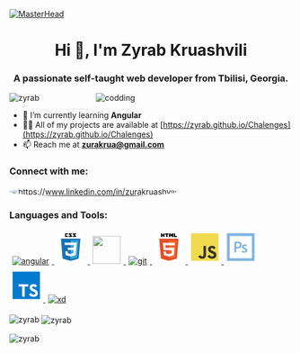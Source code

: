 [![MasterHead](https://i.ibb.co/xDP4Fnv/mesmerizing-night-sky-filled-with-stars.jpg)](https://zyrab.github.io/Chalenges)
<h1 align="center">Hi 👋, I'm Zyrab Kruashvili</h1>
<h3 align="center">A passionate self-taught web developer from Tbilisi, Georgia.</h3>
<img align="right" alt="codding" width="350px" src="https://cdn.leonardo.ai/users/e24a2944-5dde-4fde-a8a2-47d6ca85d5cd/generations/d93a5238-27c9-41c7-b57f-71c3b738e290/variations/Default_n_this_captivating_cartoonish_illustration_the_figure_2_d93a5238-27c9-41c7-b57f-71c3b738e290_0.png">
<p align="left"> <img src="https://komarev.com/ghpvc/?username=zyrab&label=Profile%20views&color=0e75b6&style=flat" alt="zyrab" /> </p>

- 🌱 I’m currently learning **Angular**
- 👨‍💻 All of my projects are available at [https://zyrab.github.io/Chalenges](https://zyrab.github.io/Chalenges)
- 📫 Reach me at **zurakrua@gmail.com**

<h3 align="left">Connect with me:</h3>
<p align="left">
  <a href="https://linkedin.com/in/https://www.linkedin.com/in/zurakruashvili" target="blank">
    <img align="center" src="https://raw.githubusercontent.com/rahuldkjain/github-profile-readme-generator/master/src/images/icons/Social/linked-in-alt.svg" alt="https://www.linkedin.com/in/zurakruashvili" height="30" width="30" style="border-radius: 50%">
  </a>
</p>

<h3 align="left">Languages and Tools:</h3>
<p align="left"> 
  <a href="https://angular.io" target="_blank" rel="noreferrer"> 
    <img src="https://angular.io/assets/images/logos/angular/angular.svg" alt="angular" width="50" height="50" style="margin: 5px"/>
  </a> 
  <a href="https://www.w3schools.com/css/" target="_blank" rel="noreferrer"> 
    <img src="https://raw.githubusercontent.com/devicons/devicon/master/icons/css3/css3-original-wordmark.svg" alt="css3" width="50" height="50" style="margin: 5px"/>
  </a> 
  <a href="https://www.figma.com/" target="_blank" rel="noreferrer"> 
    <img src="https://www.vectorlogo.zone/logos/figma/figma-icon.svg" alt "figma" width="50" height="50" style="margin: 5px"/>
  </a> 
  <a href="https://git-scm.com/" target="_blank" rel="noreferrer"> 
    <img src="https://www.vectorlogo.zone/logos/git-scm/git-scm-icon.svg" alt="git" width="50" height="50" style="margin: 5px"/> 
  </a> 
  <a href="https://www.w3.org/html/" target="_blank" rel="noreferrer"> 
    <img src="https://raw.githubusercontent.com/devicons/devicon/master/icons/html5/html5-original-wordmark.svg" alt="html5" width="50" height="50" style="margin: 5px"/> 
  </a> 
  <a href="https://developer.mozilla.org/en-US/docs/Web/JavaScript" target="_blank" rel="noreferrer"> 
    <img src="https://raw.githubusercontent.com/devicons/devicon/master/icons/javascript/javascript-original.svg" alt="javascript" width="50" height="50" style="margin: 5px"/> 
  </a> 
  <a href="https://www.photoshop.com/en" target="_blank" rel="noreferrer"> 
    <img src="https://raw.githubusercontent.com/devicons/devicon/master/icons/photoshop/photoshop-line.svg" alt="photoshop" width="50" height="50" style="margin: 5px"/> 
  </a> 
  <a href="https://www.typescriptlang.org/" target="_blank" rel="noreferrer"> 
    <img src="https://raw.githubusercontent.com/devicons/devicon/master/icons/typescript/typescript-original.svg" alt="typescript" width="50" height="50" style="margin: 5px"/> 
  </a> 
  <a href="https://www.adobe.com/products/xd.html" target="_blank" rel="noreferrer"> 
    <img src="https://cdn.worldvectorlogo.com/logos/adobe-xd.svg" alt="xd" width="50" height="50" style="margin: 5px"/> 
  </a> 
</p>

<p><img align="left" src="https://github-readme-stats.vercel.app/api/top-langs?username=zyrab&show_icons=true&locale=en&layout=compact&theme=dark" alt="zyrab" /></p>

<p>&nbsp;<img align="center" src="https://github-readme-stats.vercel.app/api?username=zyrab&show_icons=true&locale=en&theme=dark" alt="zyrab" /></p>

<p><img align="center" src="https://github-readme-streak-stats.herokuapp.com/?user=zyrab&theme=dark" alt="zyrab" /></p>
